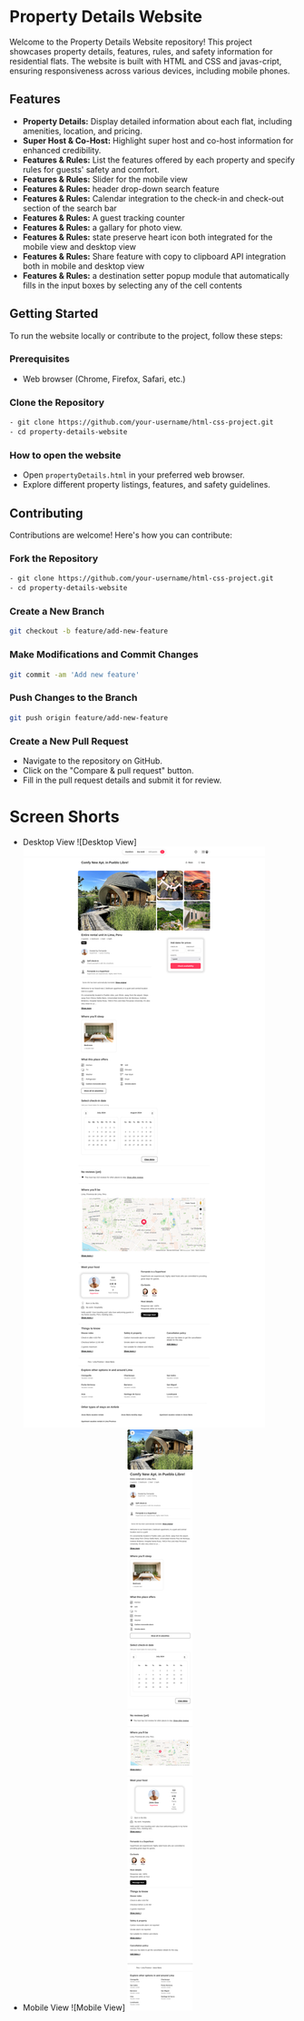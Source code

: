 # Property Details Website

Welcome to the Property Details Website repository! This project showcases property details, features, rules, and safety information for residential flats. The website is built with HTML and CSS and javas-cript, ensuring responsiveness across various devices, including mobile phones.

## Features

- **Property Details:** Display detailed information about each flat, including amenities, location, and pricing.
- **Super Host & Co-Host:** Highlight super host and co-host information for enhanced credibility.
- **Features & Rules:** List the features offered by each property and specify rules for guests' safety and comfort.
- **Features & Rules:**  Slider for the mobile view
- **Features & Rules:** header drop-down search feature
- **Features & Rules:** Calendar integration to the check-in and check-out section of the search bar
- **Features & Rules:** A guest tracking counter
- **Features & Rules:** a gallary for photo view.
- **Features & Rules:** state preserve heart icon both integrated for the mobile view and desktop view
- **Features & Rules:** Share feature with copy to clipboard API integration both in mobile and desktop view
- **Features & Rules:** a destination setter popup module that automatically fills in the input boxes by selecting any of the cell contents

## Getting Started

To run the website locally or contribute to the project, follow these steps:

### Prerequisites

- Web browser (Chrome, Firefox, Safari, etc.)

### Clone the Repository

```bash
- git clone https://github.com/your-username/html-css-project.git 
- cd property-details-website 
```

### How to open the website

- Open `propertyDetails.html` in your preferred web browser.
- Explore different property listings, features, and safety guidelines.

## Contributing
Contributions are welcome! Here's how you can contribute:

### Fork the Repository
```bash
- git clone https://github.com/your-username/html-css-project.git
- cd property-details-website
```
### Create a New Branch

```bash
git checkout -b feature/add-new-feature
```
### Make Modifications and Commit Changes
```bash
git commit -am 'Add new feature'
```
### Push Changes to the Branch

```bash
git push origin feature/add-new-feature
```
### Create a New Pull Request
- Navigate to the repository on GitHub.
- Click on the "Compare & pull request" button.
- Fill in the pull request details and submit it for review.

# Screen Shorts
- Desktop View
![Desktop View] 
![Desktop View](./desktop%20view%20.png)
- Mobile View
![Mobile View] 
![Mobile View](./mobile%20view.png)
